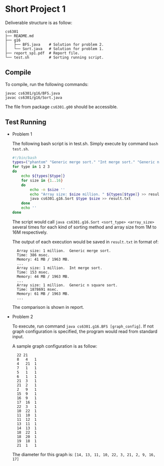 Short Project 1
================

Deliverable structure is as follow:

    cs6301
    ├── README.md
    ├── g16
    │   ├── BFS.java    # Solution for problem 2.
    │   └── Sort.java   # Solution for problem 1.
    ├── report_sp1.pdf  # Report file.
    └── test.sh         # Sorting running script.

Compile
-------

To compile, run the following commands:

    javac cs6301/g16/BFS.java
    javac cs6301/g16/Sort.java

The file from package `cs6301.g00` should be accessible.

Test Running
------------

- Problem 1

    The following bash script is in test.sh. Simply execute by command `bash
    test.sh`.

    ```bash
    #!/bin/bash
    types=("phantom" "Generic merge sort." "Int merge sort." "Generic n square sort.")
    for type in 1 2 3
    do
        echo ${types[$type]}
        for size in {1..16}
        do
            echo -n $size ''
            echo "Array size: $size million. " ${types[$type]} >> result.txt
            java cs6301.g16.Sort $type $size >> result.txt
        done
        echo ''
    done
    ```

    The script would call `java cs6301.g16.Sort <sort_type> <array_size>` several
    times for each kind of sorting method and array size from 1M to 16M
    respectively.

    The output of each execution would be saved in `result.txt` in format of:

        Array size: 1 million.  Generic merge sort.
        Time: 386 msec.
        Memory: 41 MB / 1963 MB.
        ...
        Array size: 1 million.  Int merge sort.
        Time: 153 msec.
        Memory: 44 MB / 1963 MB.
        ...
        Array size: 1 million.  Generic n square sort.
        Time: 1878691 msec.
        Memory: 61 MB / 1963 MB.
        ...

    The comparison is shown in report.

- Problem 2

  To execute, run command `java cs6301.g16.BFS [graph_config]`. If not graph
  configuration is specified, the program would read from standard input.

  A sample graph configuration is as follow:

        22 21
        8   4   1
        4   21  1
        7   1   1
        5   1   1
        6   1   1
        21  3   1
        21  2   1
        2   9   1
        15  9   1
        16  9   1
        17  16  1
        22  3   1
        10  22  1
        11  10  1
        11  12  1
        13  11  1
        14  13  1
        18  22  1
        18  20  1
        19  18  1
        21  1   1

    The diameter for this graph is: `[14, 13, 11, 10, 22, 3, 21, 2, 9, 16, 17]`
